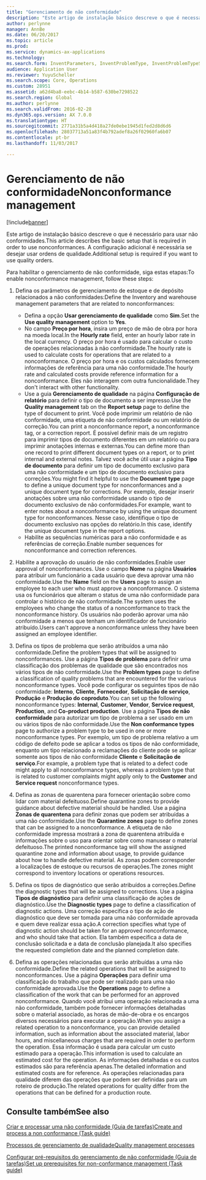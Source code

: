 ```yaml
---
title: "Gerenciamento de não conformidade"
description: "Este artigo de instalação básico descreve o que é necessário para usar não conformidades. A configuração adicional é necessária se desejar usar ordens de qualidade."
author: perlynne
manager: AnnBe
ms.date: 06/20/2017
ms.topic: article
ms.prod: 
ms.service: dynamics-ax-applications
ms.technology: 
ms.search.form: InventParameters, InventProblemType, InventProblemTypeSetup, InventQuarantineZone, InventTestDiagnosticType, InventTestReportSetup, SysUserManagement
audience: Application User
ms.reviewer: YuyuScheller
ms.search.scope: Core, Operations
ms.custom: 28951
ms.assetid: a62d4ba8-eebc-4b14-b587-630be7298522
ms.search.region: Global
ms.author: perlynne
ms.search.validFrom: 2016-02-28
ms.dyn365.ops.version: AX 7.0.0
ms.translationtype: HT
ms.sourcegitcommit: 2771a31b5a4d418a27de0ebe1945d1fed2d8d6d6
ms.openlocfilehash: 28037713a51a83f4b792adef8a26f02960fa6b07
ms.contentlocale: pt-br
ms.lasthandoff: 11/03/2017

---
```


# <a name="nonconformance-management"></a><span data-ttu-id="e5bf8-104">Gerenciamento de não conformidade</span><span class="sxs-lookup"><span data-stu-id="e5bf8-104">Nonconformance management</span></span>

[!include[banner](../includes/banner.md)]


<span data-ttu-id="e5bf8-105">Este artigo de instalação básico descreve o que é necessário para usar não conformidades.</span><span class="sxs-lookup"><span data-stu-id="e5bf8-105">This article describes the basic setup that is required in order to use nonconformances.</span></span> <span data-ttu-id="e5bf8-106">A configuração adicional é necessária se desejar usar ordens de qualidade.</span><span class="sxs-lookup"><span data-stu-id="e5bf8-106">Additional setup is required if you want to use quality orders.</span></span>

<span data-ttu-id="e5bf8-107">Para habilitar o gerenciamento de não conformidade, siga estas etapas:</span><span class="sxs-lookup"><span data-stu-id="e5bf8-107">To enable nonconformance management, follow these steps:</span></span>

1.  <span data-ttu-id="e5bf8-108">Defina os parâmetros de gerenciamento de estoque e de depósito relacionados a não conformidades:</span><span class="sxs-lookup"><span data-stu-id="e5bf8-108">Define the Inventory and warehouse management parameters that are related to nonconformances:</span></span>
    -   <span data-ttu-id="e5bf8-109">Defina a opção **Usar gerenciamento de qualidade** como **Sim**.</span><span class="sxs-lookup"><span data-stu-id="e5bf8-109">Set the **Use quality management** option to **Yes**.</span></span>
    -   <span data-ttu-id="e5bf8-110">No campo **Preço por hora**, insira um preço de mão de obra por hora na moeda local.</span><span class="sxs-lookup"><span data-stu-id="e5bf8-110">In the **Hourly rate** field, enter an hourly labor rate in the local currency.</span></span> <span data-ttu-id="e5bf8-111">O preço por hora é usado para calcular o custo de operações relacionadas à não conformidade.</span><span class="sxs-lookup"><span data-stu-id="e5bf8-111">The hourly rate is used to calculate costs for operations that are related to a nonconformance.</span></span> <span data-ttu-id="e5bf8-112">O preço por hora e os custos calculados fornecem informações de referência para uma não conformidade.</span><span class="sxs-lookup"><span data-stu-id="e5bf8-112">The hourly rate and calculated costs provide reference information for a nonconformance.</span></span> <span data-ttu-id="e5bf8-113">Eles não interagem com outra funcionalidade.</span><span class="sxs-lookup"><span data-stu-id="e5bf8-113">They don't interact with other functionality.</span></span>
    -   <span data-ttu-id="e5bf8-114">Use a guia **Gerenciamento de qualidade** na página **Configuração de relatório** para definir o tipo de documento a ser impresso.</span><span class="sxs-lookup"><span data-stu-id="e5bf8-114">Use the **Quality management** tab on the **Report setup** page to define the type of document to print.</span></span> <span data-ttu-id="e5bf8-115">Você pode imprimir um relatório de não conformidade, uma etiqueta de não conformidade ou um relatório de correção.</span><span class="sxs-lookup"><span data-stu-id="e5bf8-115">You can print a nonconformance report, a nonconformance tag, or a correction report.</span></span> <span data-ttu-id="e5bf8-116">É possível definir mais de um registro para imprimir tipos de documento diferentes em um relatório ou para imprimir anotações internas e externas.</span><span class="sxs-lookup"><span data-stu-id="e5bf8-116">You can define more than one record to print different document types on a report, or to print internal and external notes.</span></span> <span data-ttu-id="e5bf8-117">Talvez você ache útil usar a página **Tipo de documento** para definir um tipo de documento exclusivo para uma não conformidade e um tipo de documento exclusivo para correções.</span><span class="sxs-lookup"><span data-stu-id="e5bf8-117">You might find it helpful to use the **Document type** page to define a unique document type for nonconformances and a unique document type for corrections.</span></span> <span data-ttu-id="e5bf8-118">Por exemplo, desejar inserir anotações sobre uma não conformidade usando o tipo de documento exclusivo de não conformidades.</span><span class="sxs-lookup"><span data-stu-id="e5bf8-118">For example, want to enter notes about a nonconformance by using the unique document type for nonconformances.</span></span> <span data-ttu-id="e5bf8-119">Nesse caso, identifique o tipo de documento exclusivo nas opções do relatório.</span><span class="sxs-lookup"><span data-stu-id="e5bf8-119">In this case, identify the unique document type in the report options.</span></span>
    -   <span data-ttu-id="e5bf8-120">Habilite as sequências numéricas para a não conformidade e as referências de correção.</span><span class="sxs-lookup"><span data-stu-id="e5bf8-120">Enable number sequences for nonconformance and correction references.</span></span>

2.  <span data-ttu-id="e5bf8-121">Habilite a aprovação do usuário de não conformidades.</span><span class="sxs-lookup"><span data-stu-id="e5bf8-121">Enable user approval of nonconformances.</span></span> <span data-ttu-id="e5bf8-122">Use o campo **Nome** na página **Usuários** para atribuir um funcionário a cada usuário que deva aprovar uma não conformidade.</span><span class="sxs-lookup"><span data-stu-id="e5bf8-122">Use the **Name** field on the **Users** page to assign an employee to each user who must approve a nonconformance.</span></span> <span data-ttu-id="e5bf8-123">O sistema usa os funcionários que alteram o status de uma não conformidade para controlar o histórico de não conformidade.</span><span class="sxs-lookup"><span data-stu-id="e5bf8-123">The system uses the employees who change the status of a noncomformance to track the nonconformance history.</span></span> <span data-ttu-id="e5bf8-124">Os usuários não poderão aprovar uma não conformidade a menos que tenham um identificador de funcionário atribuído.</span><span class="sxs-lookup"><span data-stu-id="e5bf8-124">Users can't approve a nonconformance unless they have been assigned an employee identifier.</span></span>
3.  <span data-ttu-id="e5bf8-125">Defina os tipos de problema que serão atribuídos a uma não conformidade.</span><span class="sxs-lookup"><span data-stu-id="e5bf8-125">Define the problem types that will be assigned to nonconformances.</span></span> <span data-ttu-id="e5bf8-126">Use a página **Tipos de problema** para definir uma classificação dos problemas de qualidade que são encontrados nos vários tipos de não conformidade.</span><span class="sxs-lookup"><span data-stu-id="e5bf8-126">Use the **Problem types** page to define a classification of quality problems that are encountered for the various nonconformance types.</span></span> <span data-ttu-id="e5bf8-127">Você pode configurar os seguintes tipos de não conformidade: **Interno**, **Cliente**, **Fornecedor**, **Solicitação de serviço**, **Produção** e **Produção do coproduto**.</span><span class="sxs-lookup"><span data-stu-id="e5bf8-127">You can set up the following nonconformance types: **Internal**, **Customer**, **Vendor**, **Service request**, **Production**, and **Co-product production**.</span></span> <span data-ttu-id="e5bf8-128">Use a página **Tipos de não conformidade** para autorizar um tipo de problema a ser usado em um ou vários tipos de não conformidade.</span><span class="sxs-lookup"><span data-stu-id="e5bf8-128">Use the **Non conformance types** page to authorize a problem type to be used in one or more nonconformance types.</span></span> <span data-ttu-id="e5bf8-129">Por exemplo, um tipo de problema relativo a um código de defeito pode se aplicar a todos os tipos de não conformidade, enquanto um tipo relacionado a reclamações do cliente pode se aplicar somente aos tipos de não conformidade **Cliente** e **Solicitação de serviço**.</span><span class="sxs-lookup"><span data-stu-id="e5bf8-129">For example, a problem type that is related to a defect code might apply to all nonconformance types, whereas a problem type that is related to customer complaints might apply only to the **Customer** and **Service request** nonconformance types.</span></span>
4.  <span data-ttu-id="e5bf8-130">Defina as zonas de quarentena para fornecer orientação sobre como lidar com material defeituoso.</span><span class="sxs-lookup"><span data-stu-id="e5bf8-130">Define quarantine zones to provide guidance about defective material should be handled.</span></span> <span data-ttu-id="e5bf8-131">Use a página **Zonas de quarentena** para definir zonas que podem ser atribuídas a uma não conformidade.</span><span class="sxs-lookup"><span data-stu-id="e5bf8-131">Use the **Quarantine zones** page to define zones that can be assigned to a nonconformance.</span></span> <span data-ttu-id="e5bf8-132">A etiqueta de não conformidade impressa mostrará a zona de quarentena atribuída e informações sobre o uso para orientar sobre como manusear o material defeituoso.</span><span class="sxs-lookup"><span data-stu-id="e5bf8-132">The printed nonconformance tag will show the assigned quarantine zone and information about usage, to provide guidance about how to handle defective material.</span></span> <span data-ttu-id="e5bf8-133">As zonas podem corresponder a localizações de estoque ou recursos de operações.</span><span class="sxs-lookup"><span data-stu-id="e5bf8-133">The zones might correspond to inventory locations or operations resources.</span></span>
5.  <span data-ttu-id="e5bf8-134">Defina os tipos de diagnóstico que serão atribuídos a correções.</span><span class="sxs-lookup"><span data-stu-id="e5bf8-134">Define the diagnostic types that will be assigned to corrections.</span></span> <span data-ttu-id="e5bf8-135">Use a página **Tipos de diagnóstico** para definir uma classificação de ações de diagnóstico.</span><span class="sxs-lookup"><span data-stu-id="e5bf8-135">Use the **Diagnostic types** page to define a classification of diagnostic actions.</span></span> <span data-ttu-id="e5bf8-136">Uma correção especifica o tipo de ação de diagnóstico que deve ser tomada para uma não conformidade aprovada e quem deve realizar essa ação.</span><span class="sxs-lookup"><span data-stu-id="e5bf8-136">A correction specifies what type of diagnostic action should be taken for an approved nonconformance, and who should take that action.</span></span> <span data-ttu-id="e5bf8-137">Ela também especifica a data de conclusão solicitada e a data de conclusão planejada.</span><span class="sxs-lookup"><span data-stu-id="e5bf8-137">It also specifies the requested completion date and the planned completion date.</span></span>
6.  <span data-ttu-id="e5bf8-138">Defina as operações relacionadas que serão atribuídas a uma não conformidade.</span><span class="sxs-lookup"><span data-stu-id="e5bf8-138">Define the related operations that will be assigned to nonconformances.</span></span> <span data-ttu-id="e5bf8-139">Use a página **Operações** para definir uma classificação do trabalho que pode ser realizado para uma não conformidade aprovada.</span><span class="sxs-lookup"><span data-stu-id="e5bf8-139">Use the **Operations** page to define a classification of the work that can be performed for an approved nonconformance.</span></span> <span data-ttu-id="e5bf8-140">Quando você atribui uma operação relacionada a uma não conformidade, também pode fornecer informações detalhadas sobre o material associado, as horas de mão-de-obra e os encargos diversos necessários para executar a operação.</span><span class="sxs-lookup"><span data-stu-id="e5bf8-140">When you assign a related operation to a nonconformance, you can provide detailed information, such as information about the associated material, labor hours, and miscellaneous charges that are required in order to perform the operation.</span></span> <span data-ttu-id="e5bf8-141">Essa informação é usada para calcular um custo estimado para a operação.</span><span class="sxs-lookup"><span data-stu-id="e5bf8-141">This information is used to calculate an estimated cost for the operation.</span></span> <span data-ttu-id="e5bf8-142">As informações detalhadas e os custos estimados são para referência apenas.</span><span class="sxs-lookup"><span data-stu-id="e5bf8-142">The detailed information and estimated costs are for reference.</span></span> <span data-ttu-id="e5bf8-143">As operações relacionadas para qualidade diferem das operações que podem ser definidas para um roteiro de produção.</span><span class="sxs-lookup"><span data-stu-id="e5bf8-143">The related operations for quality differ from the operations that can be defined for a production route.</span></span>


<a name="see-also"></a><span data-ttu-id="e5bf8-144">Consulte também</span><span class="sxs-lookup"><span data-stu-id="e5bf8-144">See also</span></span>
--------

[<span data-ttu-id="e5bf8-145">Criar e processar uma não conformidade (Guia de tarefas)</span><span class="sxs-lookup"><span data-stu-id="e5bf8-145">Create and process a non conformance (Task guide)</span></span>](tasks/create-process-non-conformance.md)

[<span data-ttu-id="e5bf8-146">Processos de gerenciamento de qualidade</span><span class="sxs-lookup"><span data-stu-id="e5bf8-146">Quality management processes</span></span>](quality-management-processes.md)

[<span data-ttu-id="e5bf8-147">Configurar pré-requisitos do gerenciamento de não conformidade (Guia de tarefas)</span><span class="sxs-lookup"><span data-stu-id="e5bf8-147">Set up prerequisites for non-conformance management (Task guide)</span></span>](tasks/set-up-prerequisites-nonconformance-management.md)

